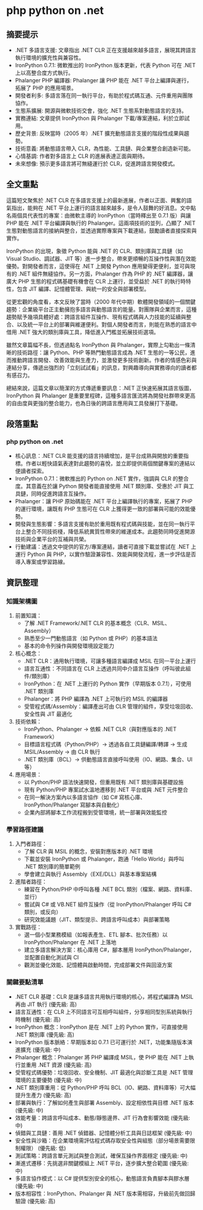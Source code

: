 # php python on .net

## 摘要提示
- .NET 多語言支援: 文章指出 .NET CLR 正在支援越來越多語言，展現其跨語言執行環境的擴充性與兼容性。
- IronPython 0.7.1: 微軟推出的 IronPython 版本更新，代表 Python 可在 .NET 上以高整合度方式執行。
- Phalanger PHP 編譯器: Phalanger 讓 PHP 能在 .NET 平台上編譯與運行，拓展了 PHP 的應用場景。
- 開發者利多: 多語言落在同一執行平台，有助於程式碼互通、元件重用與團隊協作。
- 生態系擴展: 開源與微軟技術交會，強化 .NET 生態系對動態語言的支持。
- 實務連結: 文章提供 IronPython 與 Phalanger 下載/專案連結，利於立即試用。
- 歷史背景: 反映當時（2005 年）.NET 擴充動態語言支援的階段性成果與趨勢。
- 技術意義: 將動態語言帶入 CLR，為性能、工具鏈、與企業整合創造新可能。
- 心情基調: 作者對多語言上 CLR 的進展表達正面與期待。
- 未來想像: 預示更多語言將可無縫運行於 CLR，促進跨語言開發模式。

## 全文重點
這篇短文聚焦於 .NET CLR 在多語言支援上的最新進展，作者以正面、興奮的語氣指出，能夠在 .NET 平台上運行的語言越來越多，是令人鼓舞的好消息。文中點名兩個具代表性的專案：由微軟主導的 IronPython（當時釋出至 0.7.1 版）與讓 PHP 能在 .NET 平台編譯與執行的 Phalanger。這兩項技術的並列，凸顯了 .NET 生態對動態語言的接納與整合，並透過實際專案與下載連結，鼓勵讀者直接探索與實作。

IronPython 的出現，象徵 Python 能與 .NET 的 CLR、類別庫與工具鏈（如 Visual Studio、調試器、JIT 等）進一步整合，帶來更順暢的互操作性與潛在效能優勢。對開發者而言，這使得在 .NET 上開發 Python 應用變得更便利，並可與現有的 .NET 組件無縫協作。另一方面，Phalanger 作為 PHP 的 .NET 編譯器，讓廣大 PHP 生態的程式碼基礎有機會在 CLR 上運行，並受益於 .NET 的執行時特性，包含 JIT 編譯、記憶體管理、與統一的安全與部署模型。

從更宏觀的角度看，本文反映了當時（2000 年代中期）軟體開發領域的一個關鍵趨勢：企業級平台正主動擁抱多語言與動態語言的能量。對團隊與企業而言，這種趨勢賦予幾項具體好處：跨語言組件互操作、現有程式碼與人力技能的延續與整合、以及統一平台上的部署與維運便利。對個人開發者而言，則能在熟悉的語言中借用 .NET 強大的類別庫與工具，降低進入門檻並拓展技術選項。

雖然文章篇幅不長，但透過點名 IronPython 與 Phalanger，實際上勾勒出一條清晰的技術路徑：讓 Python、PHP 等熱門動態語言成為 .NET 生態的一等公民，進而推動跨語言開發、改善效能與生產力，並激發更多技術創新。作者的情感色彩與連結分享，傳遞出強烈的「立刻試試看」的訊息，對興趣導向與實務導向的讀者都有感召力。

總結來說，這篇文章以簡潔的方式傳遞重要訊息：.NET 正快速拓展其語言版圖，IronPython 與 Phalanger 是重要里程碑，這種多語言匯流將為開發社群帶來更高的自由度與更強的整合能力，也為日後的跨語言應用與工具發展打下基礎。

## 段落重點
### php python on .net
- 核心訊息：.NET CLR 能支援的語言持續增加，是平台成熟與開放的重要指標。作者以輕快語氣表達對此趨勢的喜悅，並立即提供兩個關鍵專案的連結以便讀者探索。
- IronPython 0.7.1：微軟推出的 Python on .NET 實作，強調與 CLR 的整合度。其意義在於讓 Python 開發者能直接使用 .NET 類別庫、受惠於 JIT 與工具鏈，同時促進跨語言互操作。
- Phalanger：讓 PHP 原始碼能在 .NET 平台上編譯執行的專案，拓展了 PHP 的運行環境，讓既有 PHP 生態可在 CLR 上獲得更一致的部署與可能的效能優勢。
- 開發與生態影響：多語言支援有助於重用既有程式碼與技能，並在同一執行平台上整合不同技術棧，降低系統異質性帶來的維運成本。此趨勢同時促進開源技術與企業平台的互補與共榮。
- 行動建議：透過文中提供的官方/專案連結，讀者可直接下載並嘗試在 .NET 上運行 Python 與 PHP，以實作驗證兼容性、效能與開發流程，進一步評估是否導入專案或學習路線。

## 資訊整理

### 知識架構圖
1. 前置知識：
   - 了解 .NET Framework/.NET CLR 的基本概念（CLR、MSIL、Assembly）
   - 熟悉至少一門動態語言（如 Python 或 PHP）的基本語法
   - 基本的命令列操作與開發環境設定能力
2. 核心概念：
   - .NET CLR：通用執行環境，可讓多種語言編譯成 MSIL 在同一平台上運行
   - 語言互通性：不同語言在 CLR 上透過共同中介語言互操作（呼叫彼此組件/類別庫）
   - IronPython：在 .NET 上運行的 Python 實作（早期版本 0.7.1），可使用 .NET 類別庫
   - Phalanger：將 PHP 編譯為 .NET 上可執行的 MSIL 的編譯器
   - 受管程式碼/Assembly：編譯產出可由 CLR 管理的組件，享受垃圾回收、安全性與 JIT 最適化
3. 技術依賴：
   - IronPython、Phalanger → 依賴 .NET CLR（與對應版本的 .NET Framework）
   - 目標語言程式碼（Python/PHP）→ 透過各自工具鏈編譯/轉譯 → 生成 MSIL/Assembly → 由 CLR 執行
   - .NET 類別庫（BCL）→ 供動態語言直接呼叫使用（IO、網路、集合、UI 等）
4. 應用場景：
   - 以 Python/PHP 語法快速開發，但重用既有 .NET 類別庫與基礎設施
   - 現有 Python/PHP 專案試水溫地遷移到 .NET 平台或與 .NET 元件整合
   - 在同一解決方案內以多語言協作（如 C# 寫核心庫、IronPython/Phalanger 寫腳本與自動化）
   - 企業內部將腳本工作流程搬到受管環境，統一部署與效能監控

### 學習路徑建議
1. 入門者路徑：
   - 了解 CLR 與 MSIL 的概念，安裝對應版本的 .NET 環境
   - 下載並安裝 IronPython 或 Phalanger，跑通「Hello World」與呼叫 .NET 類別庫的簡單範例
   - 學會建立與執行 Assembly（EXE/DLL）與基本專案結構
2. 進階者路徑：
   - 練習在 Python/PHP 中呼叫各種 .NET BCL 類別（檔案、網路、資料庫、並行）
   - 嘗試與 C# 或 VB.NET 組件互操作（從 IronPython/Phalanger 呼叫 C# 類別，或反向）
   - 研究效能議題（JIT、類型提示、跨語言呼叫成本）與部署策略
3. 實戰路徑：
   - 選一個小型業務模組（如報表產生、ETL 腳本、批次任務）以 IronPython/Phalanger 在 .NET 上落地
   - 建立多語言解決方案：核心庫用 C#，腳本層用 IronPython/Phalanger，並配置自動化測試與 CI
   - 觀測並優化效能、記憶體與啟動時間，完成部署文件與回滾方案

### 關鍵要點清單
- .NET CLR 基礎：CLR 是讓多語言共用執行環境的核心，將程式編譯為 MSIL 再由 JIT 執行 (優先級: 高)
- 語言互通性：在 CLR 上不同語言可互相呼叫組件，分享相同型別系統與執行時機制 (優先級: 高)
- IronPython 概念：IronPython 是在 .NET 上的 Python 實作，可直接使用 .NET 類別庫 (優先級: 高)
- IronPython 版本脈絡：早期版本如 0.7.1 已可運行於 .NET，功能集隨版本演進擴充 (優先級: 中)
- Phalanger 概念：Phalanger 將 PHP 編譯成 MSIL，使 PHP 能在 .NET 上執行並重用 .NET 資源 (優先級: 高)
- 受管程式碼優勢：垃圾回收、安全機制、JIT 最適化與診斷工具是 .NET 管理環境的主要優勢 (優先級: 中)
- .NET 類別庫重用：從 Python/PHP 呼叫 BCL（IO、網路、資料庫等）可大幅提升生產力 (優先級: 高)
- 部署與執行：了解如何產生與部署 Assembly、設定相依性與目標 .NET 版本 (優先級: 中)
- 效能考量：跨語言呼叫成本、動態/靜態邊界、JIT 行為會影響效能 (優先級: 中)
- 偵錯與工具鏈：善用 .NET 偵錯器、記憶體分析工具與日誌框架 (優先級: 中)
- 安全性與沙箱：在企業環境需評估程式碼存取安全性與組態（部分場景需要限制權限） (優先級: 低)
- 測試策略：跨語言單元測試與整合測試，確保互操作界面穩定 (優先級: 中)
- 漸進式遷移：先挑選非關鍵模組上 .NET 平台，逐步擴大整合範圍 (優先級: 中)
- 多語言協作模式：以 C# 提供型別安全的核心，動態語言負責腳本與膠水層 (優先級: 中)
- 版本相容性：IronPython、Phalanger 與 .NET 版本需相容，升級前先做回歸驗證 (優先級: 高)